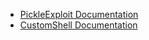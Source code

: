  - [PickleExploit Documentation](https://mauricelambert.github.io/info/python/security/PickleExploit.html)
 - [CustomShell Documentation](https://mauricelambert.github.io/info/python/code/CustomShell.html)
